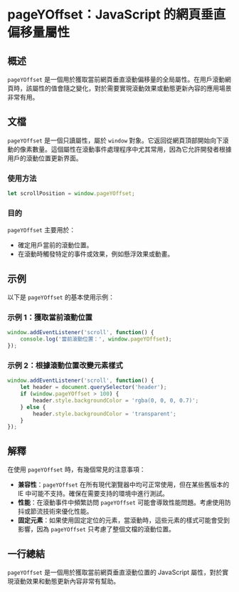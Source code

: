 <!--
Meta Description: # pageYOffset：JavaScript 的網頁垂直偏移量屬性 ## 概述 `pageYOffset` 是一個用於獲取當前網頁垂直滾動偏移量的全局屬性。在用戶滾動網頁時，該屬性的值會隨之變化，對於需要實現滾動效果或動態更新內容的應用場景非常有用。 ## 文檔 `pageYOffset` 是一...
Meta Keywords: pageyoffset, window, javascript, header, let
-->

# pageYOffset：JavaScript 的網頁垂直偏移量屬性

## 概述
`pageYOffset` 是一個用於獲取當前網頁垂直滾動偏移量的全局屬性。在用戶滾動網頁時，該屬性的值會隨之變化，對於需要實現滾動效果或動態更新內容的應用場景非常有用。

## 文檔
`pageYOffset` 是一個只讀屬性，屬於 `window` 對象。它返回從網頁頂部開始向下滾動的像素數量。這個屬性在滾動事件處理程序中尤其常用，因為它允許開發者根據用戶的滾動位置更新界面。

### 使用方法
```javascript
let scrollPosition = window.pageYOffset;
```

### 目的
`pageYOffset` 主要用於：
- 確定用戶當前的滾動位置。
- 在滾動時觸發特定的事件或效果，例如懸浮效果或動畫。

## 示例
以下是 `pageYOffset` 的基本使用示例：

### 示例 1：獲取當前滾動位置
```javascript
window.addEventListener('scroll', function() {
    console.log('當前滾動位置：', window.pageYOffset);
});
```

### 示例 2：根據滾動位置改變元素樣式
```javascript
window.addEventListener('scroll', function() {
    let header = document.querySelector('header');
    if (window.pageYOffset > 100) {
        header.style.backgroundColor = 'rgba(0, 0, 0, 0.7)';
    } else {
        header.style.backgroundColor = 'transparent';
    }
});
```

## 解釋
在使用 `pageYOffset` 時，有幾個常見的注意事項：
- **兼容性**：`pageYOffset` 在所有現代瀏覽器中均可正常使用，但在某些舊版本的 IE 中可能不支持。確保在需要支持的環境中進行測試。
- **性能**：在滾動事件中頻繁訪問 `pageYOffset` 可能會導致性能問題。考慮使用防抖或節流技術來優化性能。
- **固定元素**：如果使用固定定位的元素，當滾動時，這些元素的樣式可能會受到影響，因為 `pageYOffset` 只考慮了整個文檔的滾動位置。

## 一行總結
`pageYOffset` 是一個用於獲取當前網頁垂直滾動位置的 JavaScript 屬性，對於實現滾動效果和動態更新內容非常有幫助。